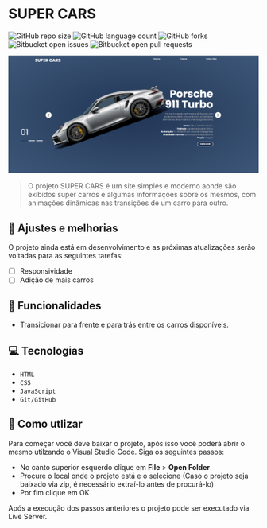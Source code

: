 # SUPER CARS

![GitHub repo size](https://img.shields.io/github/repo-size/GabrielRHL/super-cars?style=for-the-badge)
![GitHub language count](https://img.shields.io/github/languages/count/GabrielRHL/super-cars?style=for-the-badge)
![GitHub forks](https://img.shields.io/github/forks/GabrielRHL/super-cars?style=for-the-badge)
![Bitbucket open issues](https://img.shields.io/bitbucket/issues/GabrielRHL/super-cars?style=for-the-badge)
![Bitbucket open pull requests](https://img.shields.io/bitbucket/pr-raw/GabrielRHL/super-cars?style=for-the-badge)

<img src="./imgs/site-super-cars.png" alt="Exemplo imagem">

> O projeto SUPER CARS é um site simples e moderno aonde são exibidos super carros e algumas informações sobre os mesmos, com animações dinâmicas nas transições de um carro para outro.

## 🔧 Ajustes e melhorias

O projeto ainda está em desenvolvimento e as próximas atualizações serão voltadas para as seguintes tarefas:

- [ ] Responsividade
- [ ] Adição de mais carros

## 🔨 Funcionalidades

- Transicionar para frente e para trás entre os carros disponíveis.

## 💻 Tecnologias

- `HTML`
- `CSS`
- `JavaScript`
- `Git/GitHub`

## 📁 Como utlizar

Para começar você deve baixar o projeto, após isso você poderá abrir o mesmo utilzando o Visual Studio Code. Siga os seguintes passos:

- No canto superior esquerdo clique em **File** > **Open Folder**
- Procure o local onde o projeto está e o selecione (Caso o projeto seja baixado via zip, é necessário extraí-lo antes de procurá-lo)
- Por fim clique em OK

Após a execução dos passos anteriores o projeto pode ser executado via Live Server.
